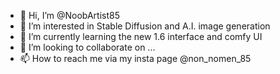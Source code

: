 - 👋 Hi, I’m @NoobArtist85
- 👀 I’m interested in Stable Diffusion and A.I. image generation
- 🌱 I’m currently learning the new 1.6 interface and comfy UI
- 💞️ I’m looking to collaborate on ...
- 📫 How to reach me via my insta page @non_nomen_85

<!---
NoobArtist85/NoobArtist85 is a ✨ special ✨ repository because its `README.md` (this file) appears on your GitHub profile.
You can click the Preview link to take a look at your changes.
--->

